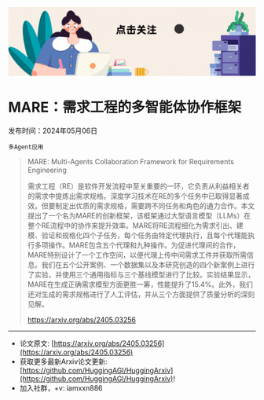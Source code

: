 ![](https://raw.githubusercontent.com/HuggingAGI/HuggingArxiv/main/imgs/follow2.gif)
# MARE：需求工程的多智能体协作框架
发布时间：2024年05月06日

`多Agent应用`
> MARE: Multi-Agents Collaboration Framework for Requirements Engineering
>
> 需求工程（RE）是软件开发流程中至关重要的一环，它负责从利益相关者的需求中提炼出需求规格。深度学习技术在RE的多个任务中已取得显著成效。但要制定出优质的需求规格，需要跨不同任务和角色的通力合作。本文提出了一个名为MARE的创新框架，该框架通过大型语言模型（LLMs）在整个RE流程中的协作来提升效率。MARE将RE流程细化为需求引出、建模、验证和规格化四个子任务，每个任务由特定代理执行，且每个代理能执行多项操作。MARE包含五个代理和九种操作。为促进代理间的合作，MARE特别设计了一个工作空间，以便代理上传中间需求工件并获取所需信息。我们在五个公开案例、一个数据集以及本研究创造的四个新案例上进行了实验，并使用三个通用指标与三个基线模型进行了比较。实验结果显示，MARE在生成正确需求模型方面更胜一筹，性能提升了15.4%。此外，我们还对生成的需求规格进行了人工评估，并从三个方面提供了质量分析的深刻见解。
>
> https://arxiv.org/abs/2405.03256


<hr />

- 论文原文: [https://arxiv.org/abs/2405.03256](https://arxiv.org/abs/2405.03256)
- 获取更多最新Arxiv论文更新: [https://github.com/HuggingAGI/HuggingArxiv](https://github.com/HuggingAGI/HuggingArxiv)!
- 加入社群，+v: iamxxn886